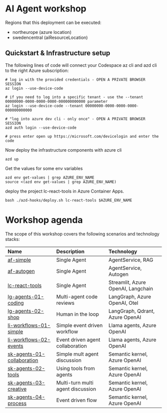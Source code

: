 # AI Agent workshop

Regions that this deployment can be executed:
- northeurope (azure location)
- swedencentral (aiResourceLocation)

## Quickstart & Infrastructure setup

The following lines of code will connect your Codespace az cli and azd cli to the right Azure subscription:

```
# log in with the provided credentials - OPEN A PRIVATE BROWSER SESSION
az login --use-device-code

# if you need to log into a specific tenant - use the --tenant 00000000-0000-0000-0000-000000000000 parameter
az login --use-device-code --tenant 00000000-0000-0000-0000-000000000000 

# "log into azure dev cli - only once" - OPEN A PRIVATE BROWSER SESSION
azd auth login --use-device-code

# press enter open up https://microsoft.com/devicelogin and enter the code

```

Now deploy the infrastructure components with azure cli

```
azd up
```

Get the values for some env variables
```
azd env get-values | grep AZURE_ENV_NAME
source <(azd env get-values | grep AZURE_ENV_NAME)
```

deploy the project lc-react-tools in Azure Container Apps. 
```
bash ./azd-hooks/deploy.sh lc-react-tools $AZURE_ENV_NAME
```


# Workshop agenda

The scope of this workshop covers the following scenarios and technology stacks:

| Name | Description | Technology  |
| :-- | :--| :-- |
| [af-simple](./src/af-simple/code-run.py) | Single Agent | AgentService, RAG |
| [af-autogen](./src/af-autogen/simple.py) | Single Agent | AgentService, Autogen |
| [lc-react-tools](./src/lc-react-tools/Readme.md) | Single Agent | Streamlit, Azure OpenAI, Langchain |
| [lg-agents-01-coding](./src/lg-agents-01-coding/Readme.md) | Multi-agent code reviews | LangGraph, Azure OpenAI, Otel |
| [lg-agents-02-shop](./src/lg-agents-02-shop/Readme.md) | Human in the loop | LangGraph, Qdrant, Azure OpenAI |
| [li-workflows-01-simple](./src/li-workflows-01-simple/Readme.md) | Simple event driven workflow | Llama agents, Azure OpenAI |
| [li-workflows-02-events](./src/li-workflows-02-events/Readme.md) | Event driven agent collaboration | Llama agents, Azure OpenAI |
| [sk-agents-01-collaboration](./src/sk-agents-01-collaboration/Readme.md) | Simple mult agent discussion | Semantic kernel, Azure OpenAI |
| [sk-agents-02-tools](./src/sk-agents-02-tools/Readme.md) | Using tools from agents | Semantic kernel, Azure OpenAI |
| [sk-agents-03-creative](./src/sk-agents-03-creative/Readme.md) | Multi-turn multi agent discussion | Semantic kernel, Azure OpenAI |
| [sk-agents-04-process](./src/sk-agents-04-process/Readme.md) | Event driven flow | Semantic kernel, Azure OpenAI |
